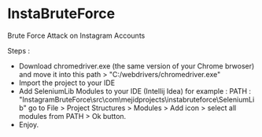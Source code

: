 # InstaBruteForce
Brute Force Attack on Instagram Accounts

Steps :

- Download chromedriver.exe (the same version of your Chrome brwoser) and move it into this path > "C:/webdrivers/chromedriver.exe"
- Import the project to your IDE
- Add SeleniumLib Modules to your IDE (Intellij Idea) for example :
  PATH : "InstagramBruteForce\src\com\mejidprojects\instabruteforce\SeleniumLib"
  go to File > Project Structures > Modules > Add icon > select all modules from PATH > Ok button.
- Enjoy.
